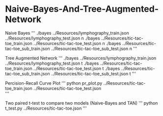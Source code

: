 # Naive-Bayes-And-Tree-Augmented-Network


Naive Bayes 
'''
./bayes ../Resources/lymphography_train.json ../Resources/lymphography_test.json n
./bayes ../Resources/tic-tac-toe_train.json ../Resources/tic-tac-toe_test.json n
./bayes ../Resources/tic-tac-toe_sub_train.json ../Resources/tic-tac-toe_sub_test.json n
'''

Tree Augmented Network
'''
./bayes ../Resources/lymphography_train.json ../Resources/lymphography_test.json t
./bayes ../Resources/tic-tac-toe_train.json ../Resources/tic-tac-toe_test.json t
./bayes ../Resources/tic-tac-toe_sub_train.json ../Resources/tic-tac-toe_sub_test.json t
'''

Percision-Recall Curve Plot
'''
python pr_plot.py ../Resources/tic-tac-toe_train.json ../Resources/tic-tac-toe_test.json  
'''

Two paired t-test to compare two models (Naive-Bayes and TAN)
'''
python t_test.py ../Resources/tic-tac-toe.json 
'''
